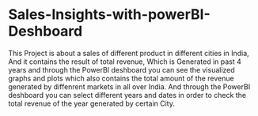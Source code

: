 # Sales-Insights-with-powerBI-Deshboard

This Project is about a sales of different product in different cities in India, And it contains the result of total revenue, Which is Generated in past 4 years and through the PowerBI deshboard you can see the visualized graphs and plots which also contains the total amount of the revenue generated by diffenrent markets in all over India.
And through the PowerBI deshboard you can select different years and dates in order to check the total revenue of the year generated by certain City.
